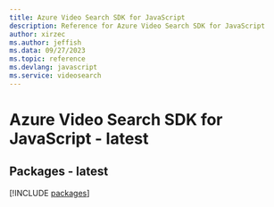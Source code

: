 ```yaml
---
title: Azure Video Search SDK for JavaScript
description: Reference for Azure Video Search SDK for JavaScript
author: xirzec
ms.author: jeffish
ms.data: 09/27/2023
ms.topic: reference
ms.devlang: javascript
ms.service: videosearch
---
```

# Azure Video Search SDK for JavaScript - latest
## Packages - latest
[!INCLUDE [packages](video-search-index.md)]